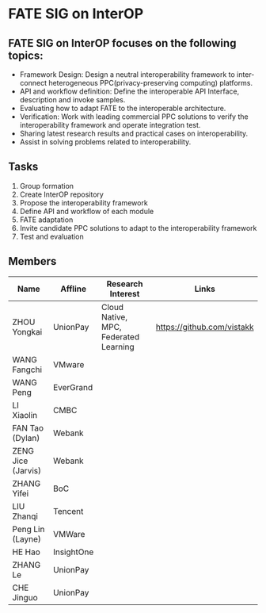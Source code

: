 # FATE SIG on InterOP

## FATE SIG on InterOP focuses on the following topics:
* Framework Design: Design a neutral interoperability framework to inter-connect  heterogeneous PPC(privacy-preserving computing) platforms.  
* API and workflow definition: Define the interoperable API Interface, description and invoke samples.
* Evaluating how to adapt FATE to the interoperable architecture. 
* Verification: Work with leading commercial PPC solutions to verify the interoperability framework and operate integration test.
* Sharing latest research results and practical cases on interoperability. 
* Assist in solving problems related to interoperability.  


## Tasks
1. Group formation
1. Create InterOP repository
1. Propose the interoperability framework
1. Define API and workflow of each module
1. FATE adaptation
1. Invite candidate PPC solutions to adapt to the interoperability framework
1. Test and evaluation

## Members
| Name       | Affline | Research Interest | Links                      |
| ---------- | ------- | ----------------- | -------------------------- |
| ZHOU Yongkai | UnionPay | Cloud Native, MPC, Federated Learning | https://github.com/vistakk |
| WANG Fangchi | VMware |  |  |
| WANG Peng | EverGrand | | |
| LI Xiaolin | CMBC |  |  |
| FAN Tao (Dylan) | Webank |  |  |
| ZENG Jice (Jarvis) | Webank |  |  |
| ZHANG Yifei | BoC | | | 
| LIU Zhanqi | Tencent | | |
| Peng Lin (Layne) | VMWare |  |  |
| HE Hao | InsightOne | | |
| ZHANG Le | UnionPay | | |
| CHE Jinguo | UnionPay | | |
